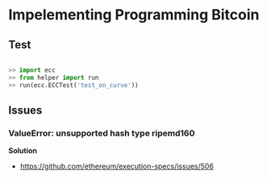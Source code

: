 # Impelementing Programming Bitcoin

## Test

```python

>> import ecc
>> from helper import run
>> run(ecc.ECCTest('test_on_curve'))

```

## Issues

### ValueError: unsupported hash type ripemd160

**Solution**
- https://github.com/ethereum/execution-specs/issues/506